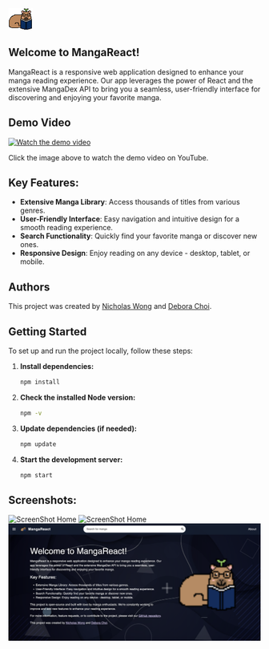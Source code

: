 ![MangaReact Logo](./public/readme_logo.png)

## Welcome to MangaReact!

MangaReact is a responsive web application designed to enhance your manga reading experience. Our app leverages the power of React and the extensive MangaDex API to bring you a seamless, user-friendly interface for discovering and enjoying your favorite manga.

## Demo Video

[![Watch the demo video](https://img.youtube.com/vi/iaZjLGuwVN4/0.jpg)](https://www.youtube.com/watch?v=iaZjLGuwVN4&feature=youtu.be)

Click the image above to watch the demo video on YouTube.

## Key Features:
- **Extensive Manga Library**: Access thousands of titles from various genres.
- **User-Friendly Interface**: Easy navigation and intuitive design for a smooth reading experience.
- **Search Functionality**: Quickly find your favorite manga or discover new ones.
- **Responsive Design**: Enjoy reading on any device - desktop, tablet, or mobile.

## Authors
This project was created by [Nicholas Wong](https://www.linkedin.com/in/nicholas-wong-110b2b231/) and [Debora Choi](https://www.linkedin.com/in/debora-choi-759b221a9/).

## Getting Started

To set up and run the project locally, follow these steps:

1. **Install dependencies:**
   ```bash
   npm install
   ```
2. **Check the installed Node version:**
   ```bash
   npm -v
   ```
3. **Update dependencies (if needed):**
   ```bash
   npm update
   ```
4. **Start the development server:**
   ```bash
   npm start
   ```

## Screenshots:

![ScreenShot Home](./src/images/ss_home.png)
![ScreenShot Home](./src/images/ss_recentlyadded.png)
![ScreenShot Home](./src/images/ss_about.png)
